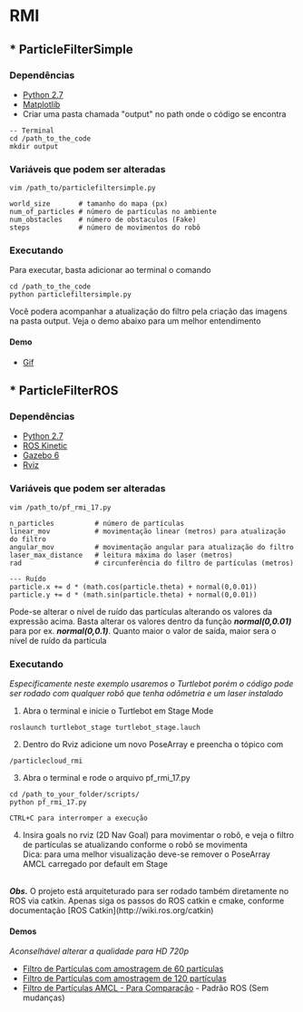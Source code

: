 # RMI

## * ParticleFilterSimple
### Dependências
* [Python 2.7](https://www.python.org/download/releases/2.7/)
* [Matplotlib](https://matplotlib.org/)
* Criar uma pasta chamada "output" no path onde o código se encontra
```
-- Terminal
cd /path_to_the_code
mkdir output
```

### Variáveis que podem ser alteradas
```
vim /path_to/particlefiltersimple.py

world_size       # tamanho do mapa (px)
num_of_particles # número de partículas no ambiente
num_obstacles    # número de obstaculos (Fake)
steps            # número de movimentos do robô
```
### Executando
Para executar, basta adicionar ao terminal o comando
```
cd /path_to_the_code
python particlefiltersimple.py
```
Você podera acompanhar a atualização do filtro pela criação das imagens na pasta output. Veja o demo abaixo para um melhor entendimento

#### Demo
* [Gif](https://imgflip.com/gif/211geq)


## * ParticleFilterROS
### Dependências
* [Python 2.7](https://www.python.org/download/releases/2.7/)
* [ROS Kinetic](http://wiki.ros.org/kinetic/Installation/Ubuntu)
* [Gazebo 6](http://gazebosim.org/download)
* [Rviz](http://wiki.ros.org/rviz)

### Variáveis que podem ser alteradas
```
vim /path_to/pf_rmi_17.py

n_particles          # número de partículas
linear_mov           # movimentação linear (metros) para atualização do filtro
angular_mov          # movimentação angular para atualização do filtro
laser_max_distance   # leitura máxima do laser (metros)
rad                  # circunferência do filtro de partículas (metros)

--- Ruído
particle.x += d * (math.cos(particle.theta) + normal(0,0.01))
particle.y += d * (math.sin(particle.theta) + normal(0,0.01))
```
Pode-se alterar o nível de ruído das partículas alterando os valores da expressão acima. Basta alterar os valores dentro da função <i><b>normal(0,0.01)</b></i> para por ex. <i><b>normal(0,0.1)</b></i>. Quanto maior o valor de saída, maior sera o nível de ruído da partícula

### Executando
<i>Especificamente neste exemplo usaremos o Turtlebot porém o código pode ser rodado com qualquer robô que tenha odômetria e um laser instalado</i>

1. Abra o terminal e inicie o Turtlebot em Stage Mode
```
roslaunch turtlebot_stage turtlebot_stage.lauch
```
2. Dentro do Rviz adicione um novo PoseArray e preencha o tópico com
```
/particlecloud_rmi
```
3. Abra o terminal e rode o arquivo pf_rmi_17.py
```
cd /path_to_your_folder/scripts/
python pf_rmi_17.py

CTRL+C para interromper a execução
```

4. Insira goals no rviz (2D Nav Goal) para movimentar o robô, e veja o filtro de partículas se atualizando conforme o robô se movimenta  <br/><t/>Dica: para uma melhor visualização deve-se remover o PoseArray AMCL carregado por default em Stage
</br>
<b><i>Obs.</i></b> O projeto está arquiteturado para ser rodado também diretamente no ROS via catkin. Apenas siga os passos do ROS catkin e cmake, conforme documentação [ROS Catkin](http://wiki.ros.org/catkin)

#### Demos
<i>Aconselhável alterar a qualidade para HD 720p</i>
* [Filtro de Partículas com amostragem de 60 partículas](https://youtu.be/CEA7PzWgeRg)
* [Filtro de Partículas com amostragem de 120 partículas](https://youtu.be/sSDb32Uu2Pc)
* [Filtro de Partículas AMCL - Para Comparação](https://youtu.be/Emuxr_PubYA) - Padrão ROS (Sem mudanças)

